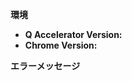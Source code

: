 <!-- 不具合報告以外はご自由に記入してください -->

<!-- 不具合報告の場合は、環境とエラーメッセージの記入をお願いします -->
**環境**

- **Q Accelerator Version:**
- **Chrome Version:**


<!--
  エラーメッセージは以下の手順で取得可能です
  1. 動作不良の画面でデベロッパーツールをひらく
  2. Consoleを表示
  3. メッセージをドラッグしてコピー（画面キャプチャーでも構いません）
-->
**エラーメッセージ**
<!-- 以下のコードの中にエラーメッセージの入力をお願いします。 -->
```

```
